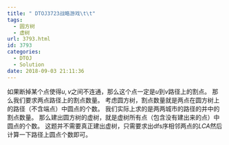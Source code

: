 ```yaml
---
title: " DTOJ3723战略游戏\t\t"
tags:
  - 圆方树
  - 虚树
url: 3793.html
id: 3793
categories:
  - DTOJ
  - Solution
date: 2018-09-03 21:11:36
---
```


如果断掉某个点使得$u,v$之间不连通，那么这个点一定是$u$到$v$路径上的割点。 那么我们要求两点路径上的割点数量。 考虑圆方树，割点数量就是两点在圆方树上的路径（不含端点）中圆点的个数。 我们实际上求的是两两城市的路径的并中的割点数量。 那么建出圆方树的虚树，就是虚树所有点（包含没有建出来的点）中圆点的个数。 这题并不需要真正建出虚树，只需要求出dfs序相邻两点的$LCA$然后计算一下路径上圆点个数即可。